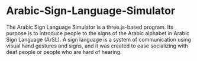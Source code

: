 # Arabic-Sign-Language-Simulator
The Arabic Sign Language Simulator is a three.js-based program. Its purpose is to introduce people to the signs of the Arabic alphabet in Arabic Sign Language (ArSL). A sign language is a system of communication using visual hand gestures and signs, and it was created to ease socializing with deaf people or people who are hard of hearing.
